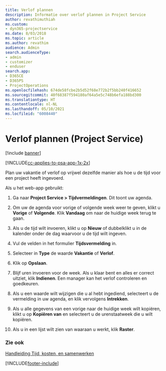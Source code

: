 ```yaml
---
title: Verlof plannen
description: Informatie over verlof plannen in Project Service
author: revathimuthiah
ms.custom:
- dyn365-projectservice
ms.date: 8/03/2018
ms.topic: article
ms.author: revathim
audience: Admin
search.audienceType:
- admin
- customizer
- enduser
search.app:
- D365CE
- D365PS
- ProjectOperations
ms.openlocfilehash: 674de58fcbe2b5d52f68e772b2f5bb240f416652
ms.sourcegitcommit: 40f68387f594180af64a5e5c748b6efa188bd300
ms.translationtype: HT
ms.contentlocale: nl-NL
ms.lasthandoff: 05/10/2021
ms.locfileid: "6008440"
---
```

# <a name="schedule-time-off-project-service"></a>Verlof plannen (Project Service)

[!include [banner](../includes/psa-now-project-operations.md)]

[!INCLUDE[cc-applies-to-psa-app-1x-2x](../includes/cc-applies-to-psa-app-1x-2x.md)]

Plan uw vakantie of verlof op vrijwel dezelfde manier als hoe u de tijd voor een project heeft ingevoerd.  
  
 Als u het web-app gebruikt:  
  
1.  Ga naar **Project Service > Tijdvermeldingen**. Dit toont uw agenda.  
  
2.  Om uw de agenda voor vorige of volgende week weer te geven, klikt u **Vorige** of **Volgende**. Klik **Vandaag** om naar de huidige week terug te gaan.  
  
3.  Als u de tijd wilt invoeren, klikt u op **Nieuw** of dubbelklikt u in de kalender onder de dag waarvoor u de tijd wilt ingeven.  
  
4.  Vul de velden in het formulier **Tijdsvermelding** in.  
  
5.  Selecteer in **Type** de waarde **Vakantie** of **Verlof**.  
  
6.  Klik op **Opslaan**.  
  
7.  Blijf uren invoeren voor de week. Als u klaar bent en alles er correct uitziet, klik **Indienen**. Een manager kan het verlof controleren en goedkeuren.  
  
8.  Als u een waarde wilt wijzigen die u al hebt ingediend, selecteert u de vermelding in uw agenda, en klik vervolgens **Intrekken**.  
  
9. Als u alle gegevens van een vorige naar de huidige week wilt kopiëren, klikt u op **Kopiëren van** en selecteert u de urenstaatweek die u wilt kopiëren.  
  
10. Als u in een lijst wilt zien van waaraan u werkt, klik **Raster**.  
  
### <a name="see-also"></a>Zie ook  
 [Handleiding Tijd, kosten, en samenwerken](../psa/time-expense-collaboration-guide.md)


[!INCLUDE[footer-include](../includes/footer-banner.md)]